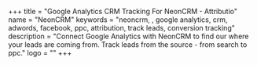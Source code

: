 +++
title = "Google Analytics CRM Tracking For NeonCRM - Attributio"
name = "NeonCRM"
keywords = "neoncrm, , google analytics, crm, adwords, facebook, ppc, attribution, track leads, conversion tracking"
description = "Connect Google Analytics with NeonCRM to find our where your leads are coming from. Track leads from the source - from search to ppc."
logo = ""
+++
